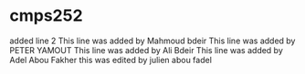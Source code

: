 # cmps252
added line 2
This line was added by Mahmoud bdeir
This line was added by PETER YAMOUT
This line was added by Ali Bdeir
This line was added by Adel Abou Fakher
this was edited by julien abou fadel
